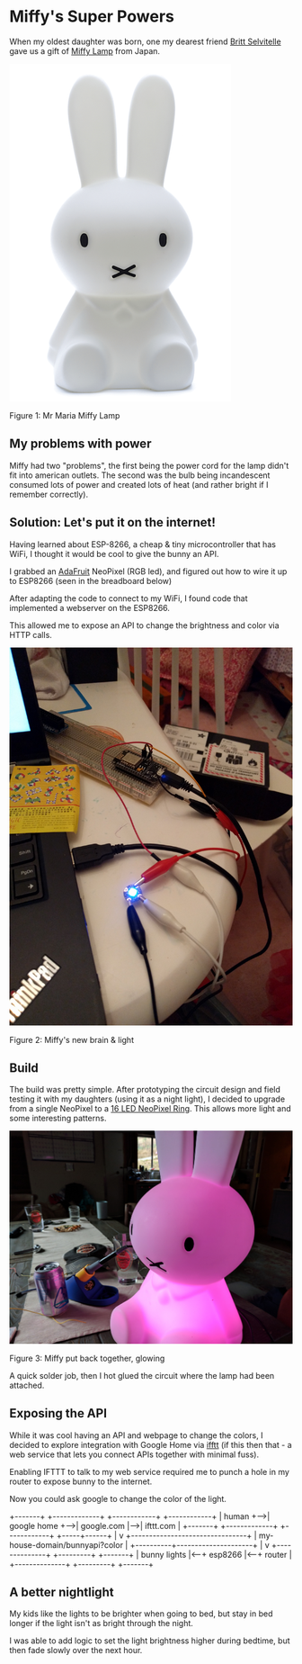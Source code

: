 # Miffy's Super Powers

When my oldest daughter was born, one my dearest friend [Britt Selvitelle](https://twitter.com/bs) gave us a gift of [Miffy Lamp](https://mrmaria.com/miffy-xl-lamp/) from Japan.

![Mr Maria Miffy Lamp](pics/miffy.png)

Figure 1: Mr Maria Miffy Lamp

## My problems with power

Miffy had two "problems", the first being the power cord for the lamp didn't fit into american outlets. The second was the bulb being incandescent consumed lots of power and created lots of heat (and rather bright if I remember correctly).

## Solution: Let's put it on the internet!

Having learned about ESP-8266, a cheap & tiny microcontroller that has WiFi, I thought it would be cool to give the bunny an API.

I grabbed an [AdaFruit](https://adafruit.com) NeoPixel (RGB led), and figured out how to wire it up to ESP8266 (seen in the breadboard below)

After adapting the code to connect to my WiFi, I found code that implemented a webserver on the ESP8266.

This allowed me to expose an API to change the brightness and color via HTTP calls.

![miffy circuit](pics/circuit.jpg)

Figure 2: Miffy's new brain & light

## Build

The build was pretty simple. After prototyping the circuit design and field testing it with my daughters (using it as a night light), I decided to upgrade from a single NeoPixel to a [16 LED NeoPixel Ring](https://www.adafruit.com/product/1463). This allows more light and some interesting patterns.

![back together](pics/build.jpg)

Figure 3: Miffy put back together, glowing

A quick solder job, then I hot glued the circuit where the lamp had been attached.

## Exposing the API

While it was cool having an API and webpage to change the colors, I decided to explore integration with Google Home via [ifftt](https://ifttt.com) (if this then that - a web service that lets you connect APIs together with minimal fuss).

Enabling IFTTT to talk to my web service required me to punch a hole in my router to expose bunny to the internet.

Now you could ask google to change the color of the light.

+-------+   +-------------+   +------------+   +------------+
| human +-->| google home +-->| google.com |-->| ifttt.com  |
+-------+   +-------------+   +------------+   +-----+------+
                                                     |
                                                     v
                           +--------------------------------+
                           | my-house-domain/bunnyapi?color |
                           +----------+---------------------+
                                      |
                                      v
+--------------+   +---------+    +-------+
| bunny lights |<--+ esp8266 |<--+ router |
+--------------+   +---------+    +-------+

## A better nightlight

My kids like the lights to be brighter when going to bed, but stay in bed longer if the light isn't as bright through the night.

I was able to add logic to set the light brightness higher during bedtime, but then fade slowly over the next hour.